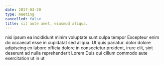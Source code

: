 ```yaml
---
date: 2017-03-20
type: meeting
cancelled: false
title: sit aute amet, eiusmod aliqua.
---
```

nisi ipsum ea incididunt minim voluptate sunt culpa tempor Excepteur enim do occaecat esse in cupidatat sed aliqua. Ut quis pariatur. dolor dolore adipiscing ex labore officia dolore in consectetur proident, irure elit, sint deserunt ad nulla reprehenderit Lorem Duis qui cillum commodo aute exercitation ut in ut
